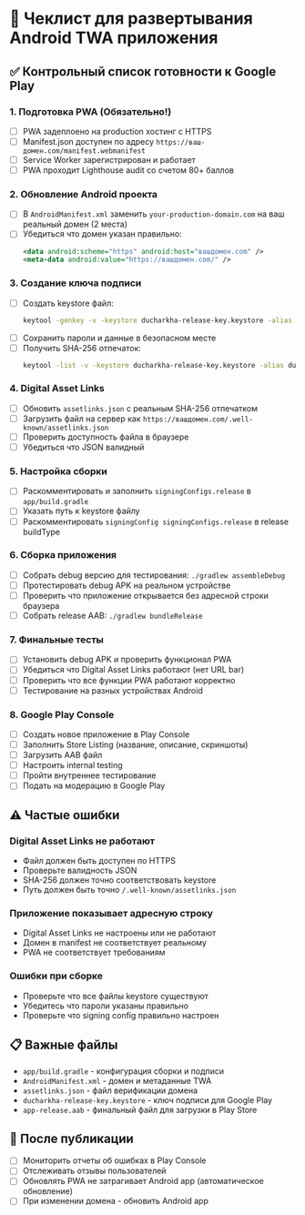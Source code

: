 # 🚀 Чеклист для развертывания Android TWA приложения

## ✅ Контрольный список готовности к Google Play

### 1. Подготовка PWA (Обязательно!)
- [ ] PWA задеплоено на production хостинг с HTTPS
- [ ] Manifest.json доступен по адресу `https://ваш-домен.com/manifest.webmanifest`
- [ ] Service Worker зарегистрирован и работает
- [ ] PWA проходит Lighthouse audit со счетом 80+ баллов

### 2. Обновление Android проекта
- [ ] В `AndroidManifest.xml` заменить `your-production-domain.com` на ваш реальный домен (2 места)
- [ ] Убедиться что домен указан правильно:
  ```xml
  <data android:scheme="https" android:host="вашдомен.com" />
  <meta-data android:value="https://вашдомен.com/" />
  ```

### 3. Создание ключа подписи
- [ ] Создать keystore файл:
  ```bash
  keytool -genkey -v -keystore ducharkha-release-key.keystore -alias ducharkha -keyalg RSA -keysize 2048 -validity 10000
  ```
- [ ] Сохранить пароли и данные в безопасном месте
- [ ] Получить SHA-256 отпечаток:
  ```bash
  keytool -list -v -keystore ducharkha-release-key.keystore -alias ducharkha
  ```

### 4. Digital Asset Links
- [ ] Обновить `assetlinks.json` с реальным SHA-256 отпечатком
- [ ] Загрузить файл на сервер как `https://вашдомен.com/.well-known/assetlinks.json`
- [ ] Проверить доступность файла в браузере
- [ ] Убедиться что JSON валидный

### 5. Настройка сборки
- [ ] Раскомментировать и заполнить `signingConfigs.release` в `app/build.gradle`
- [ ] Указать путь к keystore файлу
- [ ] Раскомментировать `signingConfig signingConfigs.release` в release buildType

### 6. Сборка приложения
- [ ] Собрать debug версию для тестирования: `./gradlew assembleDebug`
- [ ] Протестировать debug APK на реальном устройстве
- [ ] Проверить что приложение открывается без адресной строки браузера
- [ ] Собрать release AAB: `./gradlew bundleRelease`

### 7. Финальные тесты
- [ ] Установить debug APK и проверить функционал PWA
- [ ] Убедиться что Digital Asset Links работают (нет URL bar)
- [ ] Проверить что все функции PWA работают корректно
- [ ] Тестирование на разных устройствах Android

### 8. Google Play Console
- [ ] Создать новое приложение в Play Console
- [ ] Заполнить Store Listing (название, описание, скриншоты)
- [ ] Загрузить AAB файл
- [ ] Настроить internal testing
- [ ] Пройти внутреннее тестирование
- [ ] Подать на модерацию в Google Play

## ⚠️ Частые ошибки

### Digital Asset Links не работают
- Файл должен быть доступен по HTTPS
- Проверьте валидность JSON
- SHA-256 должен точно соответствовать keystore
- Путь должен быть точно `/.well-known/assetlinks.json`

### Приложение показывает адресную строку
- Digital Asset Links не настроены или не работают
- Домен в manifest не соответствует реальному
- PWA не соответствует требованиям

### Ошибки при сборке
- Проверьте что все файлы keystore существуют
- Убедитесь что пароли указаны правильно
- Проверьте что signing config правильно настроен

## 📋 Важные файлы

- `app/build.gradle` - конфигурация сборки и подписи
- `AndroidManifest.xml` - домен и метаданные TWA  
- `assetlinks.json` - файл верификации домена
- `ducharkha-release-key.keystore` - ключ подписи для Google Play
- `app-release.aab` - финальный файл для загрузки в Play Store

## 🎯 После публикации

- [ ] Мониторить отчеты об ошибках в Play Console
- [ ] Отслеживать отзывы пользователей
- [ ] Обновлять PWA не затрагивает Android app (автоматическое обновление)
- [ ] При изменении домена - обновить Android app